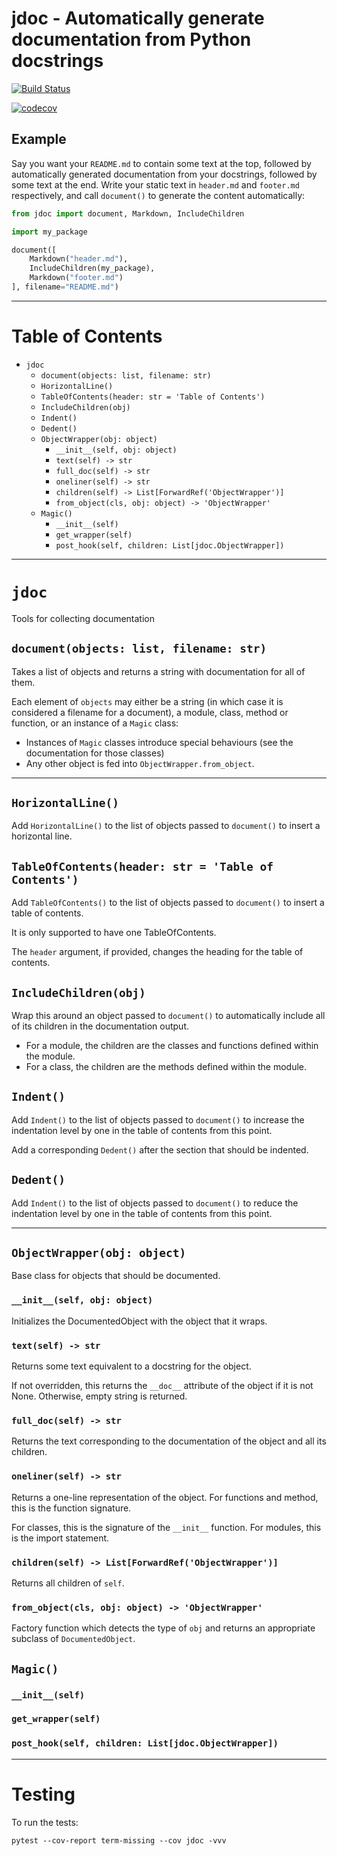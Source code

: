 # jdoc - Automatically generate documentation from Python docstrings

[![Build Status](https://travis-ci.com/jonathangjertsen/jdoc.svg?branch=master)](https://travis-ci.com/jonathangjertsen/jdoc)

[![codecov](https://codecov.io/gh/jonathangjertsen/jdoc/branch/master/graph/badge.svg)](https://codecov.io/gh/jonathangjertsen/jdoc)

## Example

Say you want your `README.md` to contain some text at the top, followed by automatically generated documentation from
your docstrings, followed by some text at the end. Write your static text in `header.md` and `footer.md` respectively,
and call `document()` to generate the content automatically:

```Python
from jdoc import document, Markdown, IncludeChildren

import my_package

document([
    Markdown("header.md"),
    IncludeChildren(my_package),
    Markdown("footer.md")
], filename="README.md")
```

---

# Table of Contents

* `jdoc`
    * `document(objects: list, filename: str)`
    * `HorizontalLine()`
    * `TableOfContents(header: str = 'Table of Contents')`
    * `IncludeChildren(obj)`
    * `Indent()`
    * `Dedent()`
    * `ObjectWrapper(obj: object)`
        * `__init__(self, obj: object)`
        * `text(self) -> str`
        * `full_doc(self) -> str`
        * `oneliner(self) -> str`
        * `children(self) -> List[ForwardRef('ObjectWrapper')]`
        * `from_object(cls, obj: object) -> 'ObjectWrapper'`
    * `Magic()`
        * `__init__(self)`
        * `get_wrapper(self)`
        * `post_hook(self, children: List[jdoc.ObjectWrapper])`

---

# `jdoc`

Tools for collecting documentation

## `document(objects: list, filename: str)`

Takes a list of objects and returns a string with documentation for all of them.

Each element of `objects` may either be a string (in which case it is considered a filename for a document),
a module, class, method or function, or an instance of a `Magic` class:

* Instances of `Magic` classes introduce special behaviours (see the documentation for those classes)
* Any other object is fed into `ObjectWrapper.from_object`.

---

## `HorizontalLine()`

Add `HorizontalLine()` to the list of objects passed to `document()` to insert a horizontal line.

## `TableOfContents(header: str = 'Table of Contents')`

Add `TableOfContents()` to the list of objects passed to `document()` to insert a table of contents.

It is only supported to have one TableOfContents.

The `header` argument, if provided, changes the heading for the table of contents.

## `IncludeChildren(obj)`

Wrap this around an object passed to `document()` to automatically include all of its children in the
documentation output.

* For a module, the children are the classes and functions defined within the module.
* For a class, the children are the methods defined within the module.

## `Indent()`

Add `Indent()` to the list of objects passed to `document()` to increase the indentation level by one in the
table of contents from this point.

Add a corresponding `Dedent()` after the section that should be indented.

## `Dedent()`

Add `Indent()` to the list of objects passed to `document()` to reduce the indentation level by one in the
table of contents from this point.

---

## `ObjectWrapper(obj: object)`

Base class for objects that should be documented.

### `__init__(self, obj: object)`

Initializes the DocumentedObject with the object that it wraps.

### `text(self) -> str`

Returns some text equivalent to a docstring for the object.

If not overridden, this returns the `__doc__` attribute of the object if it is not None.
Otherwise, empty string is returned.

### `full_doc(self) -> str`

Returns the text corresponding to the documentation of the object and all its children.

### `oneliner(self) -> str`

Returns a one-line representation of the object. For functions and method, this is the function signature.

For classes, this is the signature of the `__init__` function. For modules, this is the import statement.

### `children(self) -> List[ForwardRef('ObjectWrapper')]`

Returns all children of `self`.

### `from_object(cls, obj: object) -> 'ObjectWrapper'`

Factory function which detects the type of `obj` and returns an appropriate subclass of `DocumentedObject`.

## `Magic()`

### `__init__(self)`

### `get_wrapper(self)`

### `post_hook(self, children: List[jdoc.ObjectWrapper])`

---

# Testing

To run the tests:

```
pytest --cov-report term-missing --cov jdoc -vvv
```
